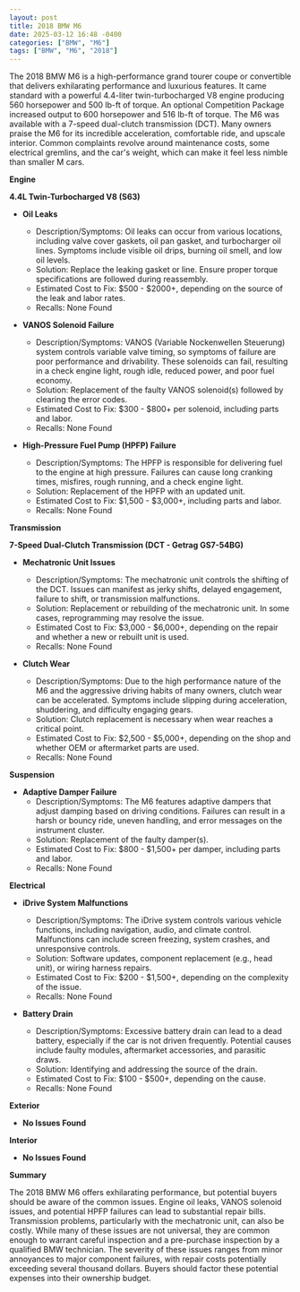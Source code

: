 ```yaml
---
layout: post
title: 2018 BMW M6
date: 2025-03-12 16:48 -0400
categories: ["BMW", "M6"]
tags: ["BMW", "M6", "2018"]
---
```

The 2018 BMW M6 is a high-performance grand tourer coupe or convertible that delivers exhilarating performance and luxurious features. It came standard with a powerful 4.4-liter twin-turbocharged V8 engine producing 560 horsepower and 500 lb-ft of torque. An optional Competition Package increased output to 600 horsepower and 516 lb-ft of torque. The M6 was available with a 7-speed dual-clutch transmission (DCT). Many owners praise the M6 for its incredible acceleration, comfortable ride, and upscale interior. Common complaints revolve around maintenance costs, some electrical gremlins, and the car's weight, which can make it feel less nimble than smaller M cars.

**Engine**

**4.4L Twin-Turbocharged V8 (S63)**

*   **Oil Leaks**
    *   Description/Symptoms: Oil leaks can occur from various locations, including valve cover gaskets, oil pan gasket, and turbocharger oil lines. Symptoms include visible oil drips, burning oil smell, and low oil levels.
    *   Solution: Replace the leaking gasket or line. Ensure proper torque specifications are followed during reassembly.
    *   Estimated Cost to Fix: $500 - $2000+, depending on the source of the leak and labor rates.
    * Recalls: None Found

* **VANOS Solenoid Failure**
    * Description/Symptoms: VANOS (Variable Nockenwellen Steuerung) system controls variable valve timing, so symptoms of failure are poor performance and drivability. These solenoids can fail, resulting in a check engine light, rough idle, reduced power, and poor fuel economy.
    * Solution: Replacement of the faulty VANOS solenoid(s) followed by clearing the error codes.
    * Estimated Cost to Fix: $300 - $800+ per solenoid, including parts and labor.
    * Recalls: None Found

*   **High-Pressure Fuel Pump (HPFP) Failure**
    *   Description/Symptoms: The HPFP is responsible for delivering fuel to the engine at high pressure. Failures can cause long cranking times, misfires, rough running, and a check engine light.
    *   Solution: Replacement of the HPFP with an updated unit.
    *   Estimated Cost to Fix: $1,500 - $3,000+, including parts and labor.
     * Recalls: None Found

**Transmission**

**7-Speed Dual-Clutch Transmission (DCT - Getrag GS7-54BG)**

*   **Mechatronic Unit Issues**
    *   Description/Symptoms: The mechatronic unit controls the shifting of the DCT. Issues can manifest as jerky shifts, delayed engagement, failure to shift, or transmission malfunctions.
    *   Solution: Replacement or rebuilding of the mechatronic unit. In some cases, reprogramming may resolve the issue.
    *   Estimated Cost to Fix: $3,000 - $6,000+, depending on the repair and whether a new or rebuilt unit is used.
    * Recalls: None Found

*   **Clutch Wear**
    *   Description/Symptoms: Due to the high performance nature of the M6 and the aggressive driving habits of many owners, clutch wear can be accelerated. Symptoms include slipping during acceleration, shuddering, and difficulty engaging gears.
    *   Solution: Clutch replacement is necessary when wear reaches a critical point.
    *   Estimated Cost to Fix: $2,500 - $5,000+, depending on the shop and whether OEM or aftermarket parts are used.
    * Recalls: None Found

**Suspension**

*   **Adaptive Damper Failure**
    *   Description/Symptoms: The M6 features adaptive dampers that adjust damping based on driving conditions. Failures can result in a harsh or bouncy ride, uneven handling, and error messages on the instrument cluster.
    *   Solution: Replacement of the faulty damper(s).
    *   Estimated Cost to Fix: $800 - $1,500+ per damper, including parts and labor.
    * Recalls: None Found

**Electrical**

*   **iDrive System Malfunctions**
    *   Description/Symptoms: The iDrive system controls various vehicle functions, including navigation, audio, and climate control. Malfunctions can include screen freezing, system crashes, and unresponsive controls.
    *   Solution: Software updates, component replacement (e.g., head unit), or wiring harness repairs.
    *   Estimated Cost to Fix: $200 - $1,500+, depending on the complexity of the issue.
    * Recalls: None Found

*   **Battery Drain**
    *   Description/Symptoms: Excessive battery drain can lead to a dead battery, especially if the car is not driven frequently. Potential causes include faulty modules, aftermarket accessories, and parasitic draws.
    *   Solution: Identifying and addressing the source of the drain.
    *   Estimated Cost to Fix: $100 - $500+, depending on the cause.
     * Recalls: None Found

**Exterior**

*   **No Issues Found**

**Interior**

*   **No Issues Found**

**Summary**

The 2018 BMW M6 offers exhilarating performance, but potential buyers should be aware of the common issues. Engine oil leaks, VANOS solenoid issues, and potential HPFP failures can lead to substantial repair bills. Transmission problems, particularly with the mechatronic unit, can also be costly. While many of these issues are not universal, they are common enough to warrant careful inspection and a pre-purchase inspection by a qualified BMW technician. The severity of these issues ranges from minor annoyances to major component failures, with repair costs potentially exceeding several thousand dollars. Buyers should factor these potential expenses into their ownership budget.

